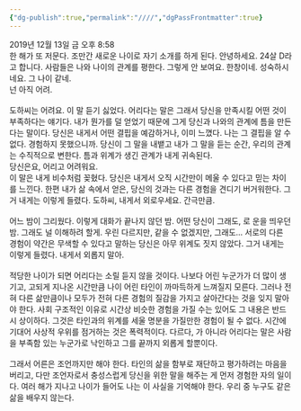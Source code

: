 ```yaml
---
{"dg-publish":true,"permalink":"////","dgPassFrontmatter":true}
---
```


2019년 12월 13일 금 오후 8:58
<br/>
한 해가 또 저문다. 조만간 새로운 나이로 자기 소개를 하게 된다. 안녕하세요. 24살 D라고 합니다. 사람들은 나와 나이의 관계를 평한다. 그렇게 안 보여요. 한창이네. 성숙하시네요. 그 나이 같네.<br/>
넌 아직 어려.<br/>
<br/>
도하씨는 어려요. 이 말 듣기 싫었다. 어리다는 말은 그래서 당신을 만족시킬 어떤 것이 부족하다는 얘기다. 내가 뭔가를 덜 얻었기 때문에 그게 당신과 나와의 관계에 틈을 만든다는 말이다. 당신은 내게서 어떤 결핍을 예감하거나, 이미 느꼈다. 나는 그 결핍을 알 수 없다. 경험하지 못했으니까. 당신이 그 말을 내뱉고 내가 그 말을 듣는 순간, 우리의 관계는 수직적으로 변한다. 틈과 위계가 생긴 관계가 내게 귀속된다.<br/>
당신은요, 어리고 어려워요.<br/>
이 말은 내게 비수처럼 꽂혔다. 당신은 내게서 오직 시간만이 메울 수 있다고 믿는 차이를 느낀다. 한편 내가 삶 속에서 얻은, 당신의 것과는 다른 경험을 견디기 버거워한다. 그거 내게는 이렇게 들렸다. 도하씨, 내게서 외로우세요. 간극만큼.<br/>
<br/>
어느 밤이 그리웠다. 이렇게 대화가 끝나지 않던 밤. 어떤 당신이 그래도, 로 운을 띄우던 밤. 그래도 널 이해하려 할게. 우린 다르지만, 같을 수 없겠지만, 그래도... 서로의 다른 경험이 약간은 무색할 수 있다고 말하는 당신은 아무 위계도 짓지 않았다. 그거 내게는 이렇게 들렸다. 내게서 외롭지 말아.<br/>
<br/>
적당한 나이가 되면 어리다는 소릴 듣지 않을 것이다. 나보다 어린 누군가가 더 많이 생기고, 고되게 지나온 시간만큼 나이 어린 타인이 까마득하게 느껴질지 모른다. 그러나 전혀 다른 삶만큼이나 모두가 전혀 다른 경험의 질감을 가지고 살아간다는 것을 잊지 말아야 한다. 사회 구조적인 이유로 시간상 비슷한 경험을 가질 수는 있어도 그 내용은 반드시 상이하다. 그것은 타인과의 위계를 세울 명분을 가질만한 경험이 될 수 없다. 시간에 기대어 사상적 우위를 점거하는 것은 폭력적이다. 다르다, 가 아니라 어리다는 말은 사람을 부족함 있는 누군가로 낙인하고 그를 끝까지 외롭게 할뿐이다.<br/>
<br/>
그래서 어른은 조언까지만 해야 한다. 타인의 삶을 함부로 재단하고 평가하려는 마음을 버리고, 다만 조언자로서 충성스럽게 당신을 위한 말을 해주는 게 먼저 경험한 자의 일이다. 여러 해가 지나고 나이가 들어도 나는 이 사실을 기억해야 한다. 우리 중 누구도 같은 삶을 배우지 않는다.<br/>
